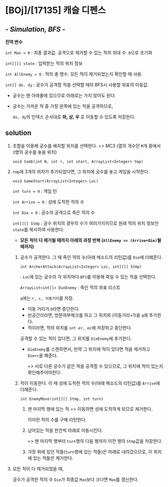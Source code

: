 # [BOj]/[17135] 캐슬 디펜스

## *- Simulation, BFS -*

**전역 변수**

`int Max = 0` : 최종 결과값. 공격으로 제거할 수 있는 적의 최대 수. `0`으로 초기화

`int[][] state` : 입력받는 적의 위치 정보

`int AllEnemy = 0` : 적의 총 명수. 모든 적이 제거되었는지 확인할 때 사용.

`int[] dx, dy` : 궁수가 공격할 적을 선택할 때의 BFS시 사용할 좌표의 이동값. 

* 궁수는 맨 아래줄에 있으므로 아래로는 가지 않아도 된다.

* 궁수는 가까운 적 중 가장 왼쪽에 있는 적을 공격하므로, 

  `dx, dy`의 인덱스 순서대로 **좌, 상, 우** 로 이동할 수 있도록 저장한다.

## solution

1. 조합을 이용해 궁수를 배치할 위치를 선택한다. => MC3 (열의 개수인 `M`개 중에서 `3`명의 궁수를 놓을 위치)

   `void Comb(int N, int r, int start, ArrayList<Integer> tmp)`

2. `tmp`에 3개의 위치가 추가되었다면, 그 위치에 궁수를 놓고 게임을 시작한다.

   `void GameStart(ArrayList<Integer> Loc)`

   `int turn = 0` : 게임 턴

   `int Arrive = 0` : 성에 도착한 적의 수

   `int Die = 0` : 궁수의 공격으로 죽은 적의 수

   `int[][] Stmp` : 궁수 위치의 경우의 수가 여러가지이므로 원래 적의 위치 정보인 `state`를 복사하여 사용한다.

   * **모든 적이 다 제거될 때까지 아래의 과정 반복 (`AllEnemy == (Arrive+Die)`될 때까지)**

   1. 궁수가 공격한다. 그 때 죽인 적의 수(아래 메소드의 리턴값)를 `Die`에 더해준다.

      `int ArcherAttack(ArrayList<Integer> Loc, int[][] Stmp)`

      : `Loc`에 있는 궁수의 각 위치마다 `BFS`를 이용해 죽일 수 있는 적을 선택한다.

      `ArrayList<int[]> DieEnemy` : 죽인 적의 좌표 리스트

      `q`에는 `r, c, 이동거리`를 저장.

      * 이동 거리가 `D`라면 중단한다.
      * 빈공간이라면, 방문여부체크를 하고 그 위치와 (이동거리+1)을 `q`에 추가한다.
      * 적이라면, 적의 위치를 `int er, ec`에 저장하고 중단한다.

      공격할 수 있는 적이 있다면, 그 위치를 `DieEnemy`에 추가한다.

      * `DieEnemy`를 스캔하면서, 만약 그 위치에 적이 있다면 적을 제거하고 `Die++`을 해준다. 

        => 서로 다른 궁수가 같은 적을 공격할 수 있으므로, 그 위치에 적이 있는지 확인해주어야한다.

   2. 적이 이동한다. 이 때 성에 도착한 적의 수(아래 메소드의 리턴값)를 `Arrive`에 더해준다.

      `int EnemyMove(int[][] Stmp, int turn)`

      1. 맨 마지막 행에 있는 적 => 이동하면 성에 도착하게 되므로 제거한다.

         이러한 적의 수를 구해 리턴한다.

      2. 남아있는 적을 한칸씩 아래로 이동시킨다.

         => 맨 마지막 행부터 `turn`행의 다음 행까지 이전 행의 `Stmp`값을 저장한다.

      3. 가장 위에 있던 적들(`turn`행에 있는 적들)은 아래로 내려갔으므로, 이 위치에 있는 적들은 제거한다.

3. 모든 적이 다 제거되었을 때,

   궁수가 공격한 적의 수 `Die`가 최종값 `Max`보다 크다면 `Max`를 갱신한다.

